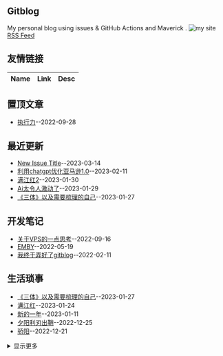 ## Gitblog
My personal blog using issues & GitHub Actions and Maverick .
![my site](https://blog.ilxyz.cn/logo.jpg)
[RSS Feed](https://raw.githubusercontent.com/lesnolie/Marverick/master/feed.xml)
## 友情链接
| Name | Link | Desc | 
 | ---- | ---- | ---- |
## 置顶文章
- [执行力](https://github.com/lesnolie/Marverick/issues/16)--2022-09-28
## 最近更新
- [New Issue Title](https://github.com/lesnolie/Marverick/issues/26)--2023-03-14
- [利用chatgpt优化亚马逊1.0](https://github.com/lesnolie/Marverick/issues/25)--2023-02-11
- [满江红2](https://github.com/lesnolie/Marverick/issues/24)--2023-01-30
- [Ai太令人激动了](https://github.com/lesnolie/Marverick/issues/23)--2023-01-29
- [《三体》以及需要梳理的自己](https://github.com/lesnolie/Marverick/issues/22)--2023-01-27
## 开发笔记
- [关于VPS的一点思考](https://github.com/lesnolie/Marverick/issues/14)--2022-09-16
- [EMBY](https://github.com/lesnolie/Marverick/issues/8)--2022-05-19
- [我终于弄好了gitblog](https://github.com/lesnolie/Marverick/issues/1)--2022-02-11
## 生活琐事
- [《三体》以及需要梳理的自己](https://github.com/lesnolie/Marverick/issues/22)--2023-01-27
- [满江红](https://github.com/lesnolie/Marverick/issues/21)--2023-01-24
- [新的一年](https://github.com/lesnolie/Marverick/issues/20)--2023-01-11
- [夕阳利刃出鞘](https://github.com/lesnolie/Marverick/issues/19)--2022-12-25
- [骄阳](https://github.com/lesnolie/Marverick/issues/18)--2022-12-21
<details><summary>显示更多</summary>

- [似阳](https://github.com/lesnolie/Marverick/issues/17)--2022-12-18
- [执行力](https://github.com/lesnolie/Marverick/issues/16)--2022-09-28
- [9月随笔](https://github.com/lesnolie/Marverick/issues/15)--2022-09-24
- [改变自己才是最好的解药](https://github.com/lesnolie/Marverick/issues/13)--2022-09-02
- [一个谎言需要无数的谎言](https://github.com/lesnolie/Marverick/issues/12)--2022-08-24
- [做饭](https://github.com/lesnolie/Marverick/issues/11)--2022-07-11
- [压力](https://github.com/lesnolie/Marverick/issues/10)--2022-07-11
- [搬去了新的城市](https://github.com/lesnolie/Marverick/issues/9)--2022-06-23
- [外公](https://github.com/lesnolie/Marverick/issues/7)--2022-04-28
- [养一只猫](https://github.com/lesnolie/Marverick/issues/4)--2022-03-23
- [事与愿违](https://github.com/lesnolie/Marverick/issues/3)--2022-03-05
- [2022的二三事（OKR）](https://github.com/lesnolie/Marverick/issues/2)--2022-02-12
</details>

